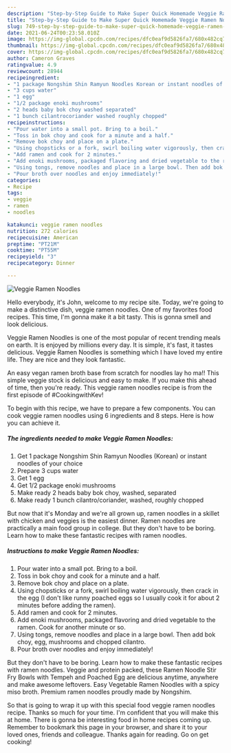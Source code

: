 ```yaml
---
description: "Step-by-Step Guide to Make Super Quick Homemade Veggie Ramen Noodles"
title: "Step-by-Step Guide to Make Super Quick Homemade Veggie Ramen Noodles"
slug: 749-step-by-step-guide-to-make-super-quick-homemade-veggie-ramen-noodles
date: 2021-06-24T00:23:58.010Z
image: https://img-global.cpcdn.com/recipes/dfc0eaf9d5826fa7/680x482cq70/veggie-ramen-noodles-recipe-main-photo.jpg
thumbnail: https://img-global.cpcdn.com/recipes/dfc0eaf9d5826fa7/680x482cq70/veggie-ramen-noodles-recipe-main-photo.jpg
cover: https://img-global.cpcdn.com/recipes/dfc0eaf9d5826fa7/680x482cq70/veggie-ramen-noodles-recipe-main-photo.jpg
author: Cameron Graves
ratingvalue: 4.9
reviewcount: 28944
recipeingredient:
- "1 package Nongshim Shin Ramyun Noodles Korean or instant noodles of your choice"
- "3 cups water"
- "1 egg"
- "1/2 package enoki mushrooms"
- "2 heads baby bok choy washed separated"
- "1 bunch cilantrocoriander washed roughly chopped"
recipeinstructions:
- "Pour water into a small pot. Bring to a boil."
- "Toss in bok choy and cook for a minute and a half."
- "Remove bok choy and place on a plate."
- "Using chopsticks or a fork, swirl boiling water vigorously, then crack in the egg (I don&#39;t like runny poached eggs so I usually cook it for about 2 minutes before adding the ramen)."
- "Add ramen and cook for 2 minutes."
- "Add enoki mushrooms, packaged flavoring and dried vegetable to the ramen. Cook for another minute or so."
- "Using tongs, remove noodles and place in a large bowl. Then add bok choy, egg, mushrooms and chopped cilantro."
- "Pour broth over noodles and enjoy immediately!"
categories:
- Recipe
tags:
- veggie
- ramen
- noodles

katakunci: veggie ramen noodles 
nutrition: 272 calories
recipecuisine: American
preptime: "PT21M"
cooktime: "PT55M"
recipeyield: "3"
recipecategory: Dinner

---
```



![Veggie Ramen Noodles](https://img-global.cpcdn.com/recipes/dfc0eaf9d5826fa7/680x482cq70/veggie-ramen-noodles-recipe-main-photo.jpg)

Hello everybody, it's John, welcome to my recipe site. Today, we're going to make a distinctive dish, veggie ramen noodles. One of my favorites food recipes. This time, I'm gonna make it a bit tasty. This is gonna smell and look delicious.

Veggie Ramen Noodles is one of the most popular of recent trending meals on earth. It is enjoyed by millions every day. It is simple, it's fast, it tastes delicious. Veggie Ramen Noodles is something which I have loved my entire life. They are nice and they look fantastic.

An easy vegan ramen broth base from scratch for noodles lay ho ma!! This simple veggie stock is delicious and easy to make. If you make this ahead of time, then you&#39;re ready. This veggie ramen noodles recipe is from the first episode of #CookingwithKev!


To begin with this recipe, we have to prepare a few components. You can cook veggie ramen noodles using 6 ingredients and 8 steps. Here is how you can achieve it.

<!--inarticleads1-->

##### The ingredients needed to make Veggie Ramen Noodles:

1. Get 1 package Nongshim Shin Ramyun Noodles (Korean) or instant noodles of your choice
1. Prepare 3 cups water
1. Get 1 egg
1. Get 1/2 package enoki mushrooms
1. Make ready 2 heads baby bok choy, washed, separated
1. Make ready 1 bunch cilantro/coriander, washed, roughly chopped


But now that it&#39;s Monday and we&#39;re all grown up, ramen noodles in a skillet with chicken and veggies is the easiest dinner. Ramen noodles are practically a main food group in college. But they don&#39;t have to be boring. Learn how to make these fantastic recipes with ramen noodles. 

<!--inarticleads2-->

##### Instructions to make Veggie Ramen Noodles:

1. Pour water into a small pot. Bring to a boil.
1. Toss in bok choy and cook for a minute and a half.
1. Remove bok choy and place on a plate.
1. Using chopsticks or a fork, swirl boiling water vigorously, then crack in the egg (I don&#39;t like runny poached eggs so I usually cook it for about 2 minutes before adding the ramen).
1. Add ramen and cook for 2 minutes.
1. Add enoki mushrooms, packaged flavoring and dried vegetable to the ramen. Cook for another minute or so.
1. Using tongs, remove noodles and place in a large bowl. Then add bok choy, egg, mushrooms and chopped cilantro.
1. Pour broth over noodles and enjoy immediately!


But they don&#39;t have to be boring. Learn how to make these fantastic recipes with ramen noodles. Veggie and protein packed, these Ramen Noodle Stir Fry Bowls with Tempeh and Poached Egg are delicious anytime, anywhere and make awesome leftovers. Easy Vegetable Ramen Noodles with a spicy miso broth. Premium ramen noodles proudly made by Nongshim. 

So that is going to wrap it up with this special food veggie ramen noodles recipe. Thanks so much for your time. I'm confident that you will make this at home. There is gonna be interesting food in home recipes coming up. Remember to bookmark this page in your browser, and share it to your loved ones, friends and colleague. Thanks again for reading. Go on get cooking!
